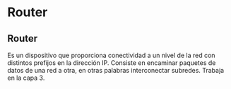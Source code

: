 # Router
## Router
Es un dispositivo que proporciona conectividad a un nivel de la red con distintos prefijos en la dirección IP. Consiste en encaminar paquetes de datos de una red a otra, en otras palabras interconectar subredes.  Trabaja en la capa 3.